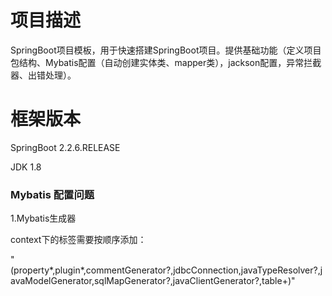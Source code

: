 # 项目描述
SpringBoot项目模板，用于快速搭建SpringBoot项目。提供基础功能（定义项目包结构、Mybatis配置（自动创建实体类、mapper类），jackson配置，异常拦截器、出错处理）。

# 框架版本
SpringBoot 2.2.6.RELEASE

JDK 1.8

### Mybatis 配置问题

1.Mybatis生成器

context下的标签需要按顺序添加：

"(property*,plugin*,commentGenerator?,jdbcConnection,javaTypeResolver?,javaModelGenerator,sqlMapGenerator?,javaClientGenerator?,table+)"

